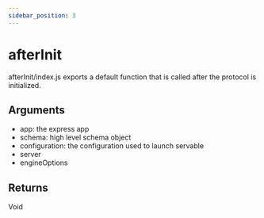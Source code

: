 ```yaml
---
sidebar_position: 3
---
```


# afterInit

afterInit/index.js exports a default function that is called after the protocol is initialized.

## Arguments
- app: the express app
- schema: high level schema object
- configuration: the configuration used to launch servable
- server
- engineOptions

## Returns
Void
